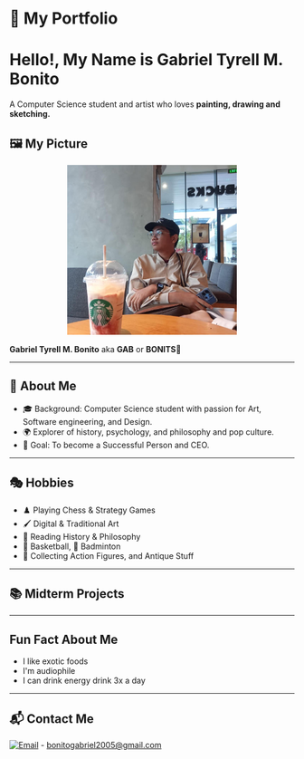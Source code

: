 # 🎨 My Portfolio  

# Hello!, My Name is Gabriel Tyrell M. Bonito
A Computer Science student and artist who loves **painting, drawing and sketching.**  

## 🖼️ My Picture  
<p align="center">
  <img src="485093912_2016209432209008_2788840537492230754_n.jpg" alt="image" width="300" height="300">
</p>

<p align="center">
  
**Gabriel Tyrell M. Bonito** aka **GAB** or **BONITS**👋  

---

## 👤 About Me  
- 🎓 Background: Computer Science student with passion for Art, Software engineering, and Design.  
- 🌍 Explorer of history, psychology, and philosophy and pop culture.  
- 🎯 Goal: To become a Successful Person and CEO.  

---

## 🎭 Hobbies  
- ♟️ Playing Chess & Strategy Games  
- 🖌️ Digital & Traditional Art  
- 📖 Reading History & Philosophy  
- 🏀 Basketball, 🏸 Badminton
- 🧸 Collecting Action Figures, and Antique Stuff

---

## 📚 Midterm Projects



---

## Fun Fact About Me  
- I like exotic foods  
- I'm audiophile  
- I can drink energy drink 3x a day  

---

## 📬 Contact Me  
[![Email](https://img.shields.io/badge/Email-D14836?style=for-the-badge&logo=gmail&logoColor=white)](mailto:bonitogabriel2005@gmail.com) - bonitogabriel2005@gmail.com
